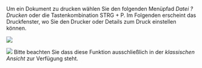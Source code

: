 Um ein Dokument zu drucken w&auml;hlen Sie den folgenden Men&uuml;pfad *Datei ? Drucken* oder die Tastenkombination STRG + P. Im Folgenden erscheint das Druckfenster, wo Sie den Drucker oder Details zum Druck einstellen k&ouml;nnen.

![](http://xpecto.github.io/docs/xpecto/Datei/Drucken/Drucken.png)


![](http://xpecto.github.io/docs/xpecto/Grafiken/gr_gluehbirne.jpg) Bitte beachten Sie dass diese Funktion ausschließlich in der *klassischen Ansicht* zur Verf&uuml;gung steht. 

